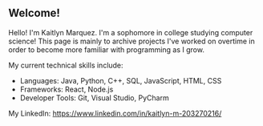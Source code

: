 ## Welcome!

Hello! I'm Kaitlyn Marquez. I'm a sophomore in college studying computer science! This page is mainly to archive projects I've worked on overtime in order to become more familiar with programming as I grow. 

My current technical skills include:
- Languages: Java, Python, C++, SQL, JavaScript, HTML, CSS
- Frameworks: React, Node.js
- Developer Tools: Git, Visual Studio, PyCharm

My LinkedIn: https://www.linkedin.com/in/kaitlyn-m-203270216/
